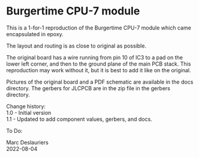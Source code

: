 # Burgertime CPU-7 module

This is a 1-for-1 reproduction of the Burgertime CPU-7 module which came
encapsulated in epoxy.

The layout and routing is as close to original as possible.

The original board has a wire running from pin 10 of IC3 to a pad on the
lower left corner, and then to the ground plane of the main PCB stack. This
reproduction may work without it, but it is best to add it like on the
original.

Pictures of the original board and a PDF schematic are available in the
docs directory. The gerbers for JLCPCB are in the zip file in the gerbers
directory.

Change history:  
1.0 - Initial version  
1.1 - Updated to add component values, gerbers, and docs.  

To Do:  

Marc Deslauriers  
2022-08-04

